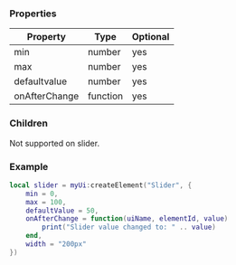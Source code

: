 ### Properties
| Property       | Type     | Optional |
|----------------|----------|----------|
| min            | number   | yes      |
| max            | number   | yes      |
| defaultvalue   | number   | yes      |
| onAfterChange  | function | yes      |

### Children
Not supported on slider.

### Example
```lua
local slider = myUi:createElement("Slider", {
    min = 0,
    max = 100,
    defaultValue = 50,
    onAfterChange = function(uiName, elementId, value)
        print("Slider value changed to: " .. value)
    end,
    width = "200px"
})
```